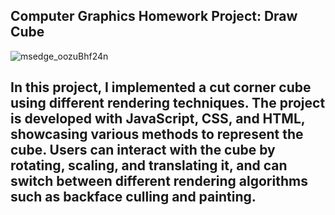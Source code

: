 ## **Computer Graphics Homework Project: Draw Cube**

![msedge_oozuBhf24n](https://github.com/oguzhangoksu/DrawCube/assets/70150316/827517a0-7b9a-4b7d-b9dd-2867f9c868ac)


## In this project, I implemented a cut corner cube using different rendering techniques. The project is developed with JavaScript, CSS, and HTML, showcasing various methods to represent the cube. Users can interact with the cube by rotating, scaling, and translating it, and can switch between different rendering algorithms such as backface culling and painting.
